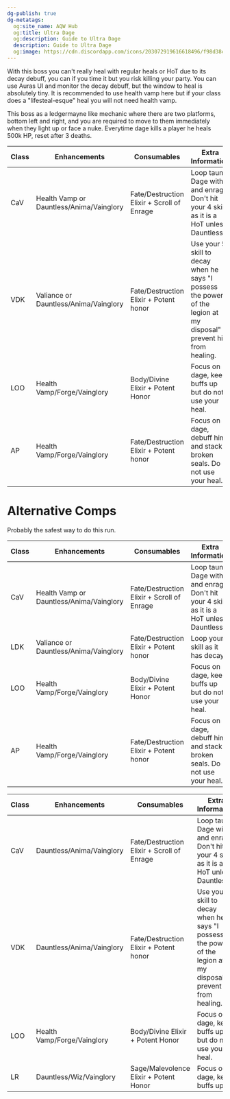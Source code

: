 ```yaml
---
dg-publish: true
dg-metatags:
  og:site_name: AQW Hub
  og:title: Ultra Dage
  og:description: Guide to Ultra Dage
  description: Guide to Ultra Dage
  og:image: https://cdn.discordapp.com/icons/203072919616618496/f98d38c50b06972678eaaa1aa2c0cedf.png
---
```

With this boss you can't really heal with regular heals or HoT due to its decay debuff, you can if you time it but you risk killing your party. You can use Auras UI and monitor the decay debuff, but the window to heal is absolutely tiny. It is recommended to use health vamp here but if your class does a "lifesteal-esque" heal you will not need health vamp.


This boss as a ledgermayne like mechanic where there are two platforms, bottom left and right, and you are required to move to them immediately when they light up or face a nuke. Everytime dage kills a player he heals 500k HP, reset after 3 deaths.

| Class | Enhancements                             | Consumables                                | Extra Information                                                                                                      |
| ----- | ---------------------------------------- | ------------------------------------------ | ---------------------------------------------------------------------------------------------------------------------- |
| CaV   | Health Vamp or Dauntless/Anima/Vainglory | Fate/Destruction Elixir + Scroll of Enrage | Loop taunt Dage with 3 and enrage. Don't hit your 4 skill as it is a HoT unless Dauntless.                             |
| VDK   | Valiance or Dauntless/Anima/Vainglory    | Fate/Destruction Elixir + Potent honor     | Use your 5 skill to decay when he says "I possess the power of the legion at my disposal" to prevent him from healing. |
| LOO   | Health Vamp/Forge/Vainglory              | Body/Divine Elixir + Potent Honor          | Focus on dage, keep buffs up but do not use your heal.                                                                 |
| AP    | Health Vamp/Forge/Vainglory              | Fate/Destruction Elixir + Potent honor     | Focus on dage, debuff him and stack broken seals. Do not use your heal.                                                |

# Alternative Comps

Probably the safest way to do this run.

| Class | Enhancements                             | Consumables                                | Extra Information                                                                          |
| ----- | ---------------------------------------- | ------------------------------------------ | ------------------------------------------------------------------------------------------ |
| CaV   | Health Vamp or Dauntless/Anima/Vainglory | Fate/Destruction Elixir + Scroll of Enrage | Loop taunt Dage with 3 and enrage. Don't hit your 4 skill as it is a HoT unless Dauntless. |
| LDK   | Valiance or Dauntless/Anima/Vainglory    | Fate/Destruction Elixir + Potent honor     | Loop your 5 skill as it has decay.                                                         |
| LOO   | Health Vamp/Forge/Vainglory              | Body/Divine Elixir + Potent Honor          | Focus on dage, keep buffs up but do not use your heal.                                     |
| AP    | Health Vamp/Forge/Vainglory              | Fate/Destruction Elixir + Potent honor     | Focus on dage, debuff him and stack broken seals. Do not use your heal.                    |

| Class | Enhancements                | Consumables                                | Extra Information                                                                                                      |
| ----- | --------------------------- | ------------------------------------------ | ---------------------------------------------------------------------------------------------------------------------- |
| CaV   | Dauntless/Anima/Vainglory   | Fate/Destruction Elixir + Scroll of Enrage | Loop taunt Dage with 3 and enrage. Don't hit your 4 skill as it is a HoT unless Dauntless.                             |
| VDK   | Dauntless/Anima/Vainglory   | Fate/Destruction Elixir + Potent honor     | Use your 5 skill to decay when he says "I possess the power of the legion at my disposal" to prevent him from healing. |
| LOO   | Health Vamp/Forge/Vainglory | Body/Divine Elixir + Potent Honor          | Focus on dage, keep buffs up but do not use your heal.                                                                 |
| LR    | Dauntless/Wiz/Vainglory     | Sage/Malevolence Elixir + Potent Honor     | Focus on dage, keep buffs up.                                                                                          |
